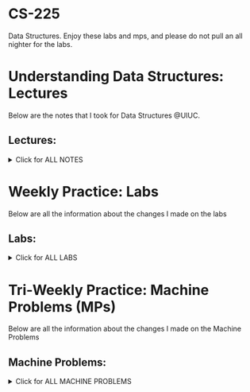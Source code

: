 # CS-225
Data Structures. Enjoy these labs and mps, and please do not pull an all nighter for the labs.

# Understanding Data Structures: Lectures
Below are the notes that I took for Data Structures @UIUC.

## Lectures:
<details> <summary> Click for ALL NOTES </summary>
  
  ### Lecture 1: Introduction jan 19 (1/14)
  <details> <summary> <span style="color: green"> Lecture 1 </span> </summary>

  #### Variables Description
  > Variables in C++ are defined by Name, Type, Locations in Memory, and Value

  #### Variable Types
  > Variables can be primitive (int, char, double, boolean, float, pointer) or they can be User Defined (defined by classes)

  #### Encapsulation
  > Separates the interface from the implementation

  ```` // cube.h: ````  Interface/API (What the class is supposed to do)

  ```` // cube.cpp: ```` Implementation (how the class is supposed to do it)

  #### Inclusion Guards
  > "#pragma once" sends a message to the compiler that this file is only included once.
  > "#ifndef CUBE_H_ , #define CUBE_H_, #endif" is the same as above

  ```` // cube.h: ```` Equivalent Implementation
  ``` c++
  #ifndef CUBE_H_ 
  #define CUBE_H_

  class Cube {
    public:
    private:
  };

  #endif 
  ```

  ``` c++
  #pragma once

  class Cube {
    public:
    private:
  };
  ```
  
  #### Scope Resolution Opperator
  > 'double Cube::getVolume(){ . . . }' in Cube.cpp allows us to implement the getVolume() method in the Cube class
  
  </details>

  ### Lecture 2: Classes jan 21 (1/16)
  <details> <summary> <span style="color: green"> Lecture 2 </span></summary>

  #### Public vs Private
  > Public variables are members of classes that can be accessed from the outside of the class

  > Private variables are members of classes that can only be used within the class's functions and cannot be viewed outside the classes

  #### Namespace
  > Namespaces are like Libraries in C++. std = standard namespace includes cout, vector, queue,
  
  ```` cs225::Cube: ```` cs225 namespace includes Cube, PNG, HSLAPixel, etc

  ```` std::cout ```` standard namespace includes cout, vector, queue, etc

  ```` // cube.h declares namespace class Cube````
  ``` c++
  #pragma once 
  namespace cs225 {
    class Cube {
      public:
        double getVolume();
        double getSurfaceArea();
        void setLength(double length);
      private:
        double length_;  
    };
  ```
  ```` // cube.cpp implementation of func in the Cube Class in cs225 namespace ````
  ``` c++
  #include "Cube.h" 
  namespace cs225 {
    double Cube::getVolume() {
      return length_*length_*length_;
    }
    double Cube::getSurfaceArea() {
      return 6 * length_ * length_;
    }
  void Cube::setLength(double length){
      length_ = length;
    
  ```
  ```` // main.cpp using the objects of Cube class ````
  ``` c++
  #include “Cube.h”
  #include <iostream>

  int main() {
      cs225::Cube c; // declares obj of cube type
      std::cout << "Volume: " <<    c.getVolume() << std::endl;
      return 0;
  }
    
  ```

  #### Constructor
  ```` Default Constructor: ```` No parameter, Initializes the class value to default values

  ```` Custom Contructor: ```` user may set the initialization 

  ```` // cube.h ````
  ``` c++
  /* ... */
  class Cube{
    public:
    Cube (); // default constructor
    Cube (double r); // custom constructor
  /* ... */
  ```
  ```` // cube.cpp ````
  ``` c++
  /* ... */

  Cube::Cube() { //define default constructor
      radius_ = 1;
  }
  Cube::Cube(double r) { //define custom constructor
      radius_ = r;
  }
  ```
  ```` // main.cpp ````
  ``` c++
  /* ... */
  main(){
    cs225::Cube c; // initializes/uses automatic Cube constructor w length 1
    cs225::Cube c(5) // initializes/uses custom Cube constructor w length 5
  }
  ```

  #### Reference Variables
  > aliases is used to bound two values together. 
  > once the value of j changes, the value of i changes changes and vice versa

```` main.cpp ````
``` c++
int main {
     int i = 7;

     /* j is an alias of i */
     int &j = i;   	

     /* j and i are both 4 */
     j = 4;		
     std::cout << i << “ ” << j << std::endl;   

     /* j and i are both 2 */
     i = 2;		
     std::cout << i << “ ” << j << std::endl;   
     return 0;
}
```

  </details>

  ### Lecture 3: Memory jan 24 (1/18)
  <details> <summary> <span style="color: green"> Lecture 3 </span></summary>

  #### Variable, Reference Variables, Pointers

  ```` Cube   s1; ```` // a variable containing a Cube obj

  ```` Cube & s2; ```` // a reference to a variable of type Cube

  ```` Cube * s1; ```` // a pointer to a variable of type Cube

  #### Pointers and References
  > a ptr has its own memory addr and size on the run time stack

  > a reference shares the same memory addr (w the original variable) but also takes up its own 'spot' in the run time stack

  ``` c++
  int i = 3;
  int *ptr = &i; // a ptr to variable 'i'. ptr stores addr of i
  int &ref = i;  // a reference (or alias) for i
  ```

  ```` Initialization of a pointer variable ````
  ``` c++
  int  a = 10;
  int *p = &a; // do not do it this way. looks weird becuz p = &a is better

  OR

  int  a = 10;
  int *p;
  p = &a;   // value of 'p' = addr of 1
  print(*p) // prints the dereferenced '*p' value at the addr of &a 
  ```

  > pointers can be re-assigned. 
  ``` c++
  int a = 5;
  int b = 6;
  int *p;
  p =  &a;
  p = &b;
  ```

  ```` Initialization of a reference variable ````
  ``` c++
  int  a = 10;
  int &p = a; // addr of p takes the value of 10
  ```

  > references canNOT be re-assigned: ERROR for MULTIPLE DECLARATION
  ``` c++
  int a = 5;
  int b = 6;
  int &p = a;
  int &p = b; 
  ```

  #### Indirection Operators
  > You can have pointers to pointers offering extra levels of indirection
  ``` c++
  int  a = 10;
  int *p;
  int **q;
  p = &a;   // value of 'p' = addr of a
  q = &p;   // value of 'q' = addr of p

  ```

  > Whereas references only offer one level of indirection
  ``` c++
  int  a = 10;
  int *p;
  p = &a;   // value of 'p' = addr of 1
  &p = a;   // the addr of 'p' = the value of a = the value of 10

  //       val of p   (p) = addr of a
  //       addr of p (&p) = val of a, 10
  // deref val of *p (*p) = val of a, 10
  ```
  
  ```` &c ```` ret the mem addr of c's data 
  
  > '&' operator takes us one step away from the data
  
  ```` *ptr ```` returns the data at the mem addr contained at ptr. 

  > '*' operator takes us one step closer to the data

  #### Stack Memory
  > Starts near top of memory (high addr) -> Data grows downward -> Ends at 0 (low addr)

  > The data is read from low to high (the data is read up).

  #### Stack Frames
  > Think ECE 220
  ```` stack frames ```` are created whenever a function is called and are reclaimed (deleted) when a function returns.
  
  ```` reclaimed stack frames ```` are automatically marked free (not actually freed). When memory is marked free, it can be overwritten. (We never want to return a pointer to a stack variable)


  </details>
  
  ### Lecture 4 : Heap Memory jan 26 (1/23)
  <details> <summary> <span style="color: green"> Lecture 4 </span></summary>

  #### Heap Memory Description
  > Starts near bottom of memory (low addr) -> Data grows upward -> Ends at top of memory (high addr)

  ```` 'new' keyword ```` creates heap memory (returns a ptr to the 'new' memory created)
  > allocates heap mem, calls obj's constructor, and returns a ptr to the memory

  ```` 'delete' keyword ```` frees ('deletes') the heap memory
  > calls obj's destructor, marks mem as freed

  ```` heap1.cpp ````
  ``` c++
  int main() {
     int *p = new int;          //pointer on stack, int on heap
     Cube *c = new Cube(10);    //pointer on stack, object on heap
     delete c;   c = nullptr;   //delete and set null
     delete p;   p = nullptr;
     return 0;
  
  }

  ```
  
  #### Reference Variable
  > aliases is used to bound two values together. 
  > once the value of j changes, the value of i changes changes and vice versa

  ```` reference.cpp ```` // i and j are the same thing, they change together 
  ``` c++
  #include <iostream>

  int main() {
    int i = 7;
    int & j = i;   // j is an alias of i
  
    j = 4;
    std::cout << i << " " << j << std::endl; // output: 4 4

    i = 2;
    std::cout << i << " " << j << std::endl; // output: 2 2

    return 0;
  }

  ```

  #### The use of '&' operator for references
  > A declaration of a reference variable would be like: 

  ```` ALIASES INIT: space in between & and variable name ````
  ``` c++
  int a = 3
  int & b = a;        //declaring a reference variable  

  ```

  > this process should not be confused with the case of getting the memory address of a variable which would also involved with '&' operator, as the example shown below:
  
  ```` REFERENCE INIT: no space in between & and variable name ````
  ``` c++
  Cube c;
  std::cout << "Mem address storing c: " << &c << std::endl;

  ```

  #### 

  </details>

  ### Lecture 5 : Function & Parameter jan 28 (1/25)
  <details> <summary> <span style="color: green"> Lecture 5 </span></summary>

  #### Function Parameters
  > There are 3 ways to pass an arguement to a function

  ##### pass by value 
  the obj passed in it a copy of the original obj. By changing it, we do not change the original. Less efficient because it needs extra memory

  ```` joinCubes-byValue.cpp ````

  ``` c++
  Cube joinCubes(Cube c1, Cube c2) {
    double totalVolume = c1.getVolume() + c2.getVolume();
    ...
    Cube result(newLength);
    return result;
  }

  int main() {
    Cube *c1 = new Cube(4);
    Cube *c2 = new Cube(5);
    Cube c3 = joinCubes(*c1, *c2); 
    return 0;
  }

  ```

  ##### pass by pointer
  the obj passed in is a pointer of the original obj. By changing it, we do change the original. More efficient because we treat the memory. But more risky because we can get an invalid paramter (NULL) that gets passed in

  ```` joinCubes-byPointer.cpp ````
  ``` c++
  Cube joinCubes(Cube * c1, Cube * c2) {
    double totalVolume = c1->getVolume() + c2->getVolume();
    ...
  }
  int main() {
    Cube *c1 = new Cube(4);
    Cube *c2 = new Cube(5);
    Cube c3 = joinCubes(c1, c2); 
    return 0;
  }
  ```


  ##### pass by reference
  the obj passed in is an alias of the original obj. By changing it, we do change the original. More efficient because we treat the memory. But more risky because we are changing the original value

  ```` joinCubes-byRef.cpp ````

  ``` c++
  Cube joinCubes(Cube & c1, Cube & c2) {
    double totalVolume = c1.getVolume() + c2.getVolume();
    ...
  }

  int main() {
    Cube *c1 = new Cube(4);
    Cube *c2 = new Cube(5);
    Cube c3 = joinCubes(*c1, *c2); 
    return 0;
  }

  ```

  #### Summary
  | --- | Pass By Value | Pass By Pointer | Pass By Reference |
  | --- | --- | --- | --- |
  | The copied content| The entire data | the memory addr | just an alias |
  | Does the modification go through the caller's obj | No | Yes | Yes |
  | Always Valid when passed in | Yes | No - could be NULL when passed in | Yes |
  | Relative speed among 3 ways to pass func parameters | Slow (depending on data size) | Fast (always 8 bytes) | Fast |
  | The Relative Programming Safety | Safety | Not Safe | Safe-ish |

  #### The 'const' Function Parameter
  The keyword 'const' is a way to prevent the parameters passed in to be changed. We are saving the memory because we are not passing by value and at the same time to avoid the risk of changing the original. 

  ```` joinCubes-byRef-const.cpp ````

  ``` c++
  Cube joinCubes(const Cube & c1 , const Cube & c2) {
    double totalVolume = c1.getVolume() + c2.getVolume();
    ...
  }
  int main() {
    ...
    Cube c3 = joinCubes(*c1, *c2);
    return 0; 
  }

  ```

  </details>

  ### Lecture 6 : LifeCycle & Constructors jan 31 (1/28)
  <details> <summary> <span style="color: green"> Lecture 6 </span></summary>

  #### Copy Constructors
  ```` Automatic Copy Constructors ```` Generated if we don't define a copy const, Copies every instance variable in the obj

  ```` Custom Copy Constructor ```` passed by reference

  ``` c++
  Cube(const Cube & other){
    ...
  };

  ```
  
  #### Calls to Copy Constructor

  | Constructors | joinCube(Cube c1, Cube c2) {...} BY VALUE | joinCube(Cube * c1, Cube * c2) {...} BY POINTER | joinCube(Cube & c1, Cube & c2) {...} BY REFERENCE |
  | --- | --- | --- | --- | 
  | Cube(); | 0 | 0 | 0 |
  | Cube(double length); | Cube result(newLength) | Cube result(newLength) | Cube result(newLength) |
  | Cube(Cube & other); //COPY CONSTRUCTOR | joinCube(Cube c1, Cube c2); return result; | return result; | return result |

  > the copy constructo is called when the parameter is passed-in (and when the reslt is returned)

  ```` joinCubes-byValue.cpp ````
  ``` c++
  Cube joinCubes(Cube c1, Cube c2) {
    double totalVolume = c1.getVolume() + c2.getVolume();
    ...
    Cube result(newLength);
    return result; // 000
  }

  ```

  #### Copy Constructor Initializer
  > it tells the compiler to 'shallow' copy instance variables to the variables in "other"

  ```` Tower.h ````
  ``` c++
  #pragma once
  #include "cs225/Cube.h"
  using cs225::Cube;
  class Tower {
    public:
      Tower(Cube c, Cube *ptr, const Cube &ref); 
                            // Custom constructor 
      Tower(const Tower & other); 
                            // Copy constructor

    private:
      Cube cube_;
      Cube *ptr_;
      const Cube &ref;
  };

  ```

  ```` Tower.cpp: Automatic Copy Constructor which makes a copy of every variable ````
  ``` c++
  Tower::Tower(const Tower & other) : cube_(other.cube_), ptr_(other.ptr_), ref_(other.ref_) {
    //every variable copied
    //nothing needed in the body
  }

  ```

  #### Deep Copy Constructor
  > a deep copy initializes the constructed variable in memory

  > deep copies are used for every instance variable (specifically the pointer, we want a new Cube)

  ```` Tower.cpp ````
  ``` c++
  Tower::Tower(const Tower & other) : ref_(other.ref_){
    
    // Deep copy cube_:  using other
    cube_ = other.cube_;

    // Deep copy ptr_
    ptr_ = new Cube`(*other.ptr_);

    // Deep copy ref_ (?)
      // Doesn’t make sense to “deep copy” an alias
      // Done in the Initializer List
  }

  ```

  #### Deconstructor
  > used to clean up all resources (memory) held by the class. This is done by cleaning up heap memory and closing all of the files

  // for all ```` new ```` memory being created, we must free the memory by using ```` delete ```` so that they dont leak

  > leaked memory means that the memory was created (never destroyed). In other words, we filled the memory (flooded) with memory that will no longer be used or usable... thus it is a leak of used memory that can no longer be used by something else in the function call

  #### Custom Deconstructor
  > if the member variables are initiated on a hea, we must define a custom deconstructor

  ```` cube.h ````
  ``` c++
  #pragma once

  namespace cs225 {
    class Cube {
      public:
        Cube();  Cube();
        Cube(double length);
        Cube(const Cube & other); 
        ~Cube(); // used as a custom deconstructor in order to free heap 'new' memory


      private:
        double length_; 
    };
  }

  ```

  ```` cube.cpp ````
  ``` c++
  namespace cs225 {
  Cube::Cube() {
    length_ = 1;
  }

  Cube::Cube(double length) {
    length_ = length;
  }

  Cube::Cube(const Cube & other) {
    length_ = other.length_;
   }

  Cube::~Cube() {
   …..//define your destructor HERE
   delete length_;
  }
}

  ```

  #### Automatic Destructor
  > if no other de-constructor is defined, then an automatic destructor is instantiated. It calls the destructor of the members w/out doing anything else

  // stack memory is reclaimed (cleared) and now usable again

  // heap memory is 'deleted' and now usable again

  </details>


  ### Lecture 7 : Overloading and Inheritance feb 2 (1/30)
  <details> <summary> <span style="color: green"> Lecture 7 </span></summary>

  #### Overload operators in cpp
  > we use the example of overloading the "+" and "=" operator

  ```` cube.h: Initialize the operation overloads of '+' and '=' ````
  ``` c++
  Cube operator+(const Cube & other) const;
  Cube & operator=(const Cube & other);
  /*Ex: Cube a,b,c;
  C = a+b
  The const inside () means do not modify b
  The const after () means do not modify a
  */

  ```

  ```` cube.cpp: implement each of the overloads for '+' and '=' ````
  > (1) given that the '+' operator in math reads from left to right. we must use the hot variable 'this' to represent the left object and use 'other' to represent the right object when we use the overloaded '+' operator, we essentially take the left (*this) and right (other) objects and "join" them togerther using the joinCube function

  > (2) given that '=' needs to return an object type Cube, we must look at the '=' symbol as a sort of deep copy constructor. If we look at it as a deep copy constructor, we can see that the 'other' (obj directly to the right of the '=') will to passed in. The output of the deep copy constructor will be the a new Cube that has a new length of the cube that was passed in. when we see 'c3 = c1 + c2' the operation reads "set the c3 (Cube obj) to a new Cube that is the joined version of c2 (*this)(Cube Obj) and c1 (other)(Cube Obj)." NOW if we were to do 'c3 = c2' what we will be saying is "set the c3 (Cube obj) to a new Cube that is c2 (Cube Obj). 
  ``` c++
  // READ COMMENT (1) above
  Cube Cube::operator+(const Cube & other) const {
    return joinCube(*this, other);
  }

  // READ COMMENT (2) above
  Cube & Cube::operator=(const Cube & other) {
    length_ = other.length_; 
    return *this;
  }
  ```
  
  ##### Defining "+" operator
  > if we were to do "Cube cube3 = cube1 + cube2" we must overload the '+' operator to essentially take the left and right values of the + and joing them. 
  
  ```` IMPORTANT: ```` one thing to note about the overloading the assignment operator is that we are essentially creating a new copy of what ever is being passed in on the right side of the '=' symbol. Thus, there will 99% of the time be a case where the left (*this) and right (other) are different. In that 99% chance, we will want to destroy (or delete) the memory of the 'old' left side to free up that memory and replace that memory (set it to) with the 'new' right hand side object. 

  ##### Assignment "=" operator
  > look at it as a copy constructor. ESSENTIALLY, this operation overload of the '=' allows us to "RE-USE" the '=' symbol for the purposes other than numbers, chars, and primary variable types. We can essentially run operations on a variable of any type that is not a primary variable type (in this case, a Cube Obj type) and set the thing on the left (*this) to the return variable on the right (other) as long as they are the same variable type

  ``` c++
  Cube & Cube::operator=(const Cube & other){
    if (this != &other) { //If I’m not copying myself
      _destroy();
      _copy(other);
    }
    return *this;
  };

  ```


  #### Rule of Three
  > for every time that an operation overload is needed, you must define all of the below

  - assignment operator
  - copy constructor
    - use ' if (this == &other) { return *this; } in order to prevent from copying itself
  - destructor


  #### Inheritance
  > Classes cna be used to extend the build of other classes. Inheritance describes the extension of the base class to the derived class (the inheriting class). In the case below, everything in shpae public is now part of and derived in the square public. (NO PRIVATE VARIABLES WERE INHERITED FROM SHAPE)

  ```` square.h ````
  ``` c++
  #pragma once
  #include "Shape.h"
  class Square : public Shape {
  //syntax of inherit
    public:
      Square();
      Square(double length);
      double getArea() const;
  private: };
  ```

  ```` square.cpp ````
  ``` c++
  Square::Square() { }
  Square::Square(double length) : Shape(length) { }

  double Square::getArea()
  const {
    return getLength() * getLength();
  }

  ```
  </details>

  ### Lecture 8 : Inheritance & Templates feb 4 (2/1)
  <details> <summary> <span style="color: green"> Lecture 8 </span></summary>

  #### Virtual functions
  > the purpose of a virtual function is to override the function of the base class with the a more 'specified' function that will be used in the derived class. If you would like for a function in a base class to be completely overwritten by all of its child (derived class) functions, then you may want to implement a 'pure virtual' function, which means that the entirety of that function is going to be written by the derived function and that for every derived class you create, you must implement that purely virtual function in order to make it specific to the derived class. 
  ```` cube.cpp (general cube)````
  ``` c++
  Cube::print_1() {
  cout << "Cube" << endl;
  }
  Cube::print_2() {
    cout << "Cube" << endl;
  }
  virtual Cube::print_3() { 
    cout << "Cube" << endl;
  }
  virtual Cube::print_4() {
    cout << "Cube" << endl;
  }
  // In .h file:
  virtual print_5() = 0; // pure virtual function
  ```

  ```` RubiksCube.cpp (a specific type of cube) ````
  ``` c++
  // No print_1() in
  RubikCube.cpp 

  RubikCube::print_2() { 
    cout << "Rubik" << endl;
  }

  // No print_3() in
  RubikCube.cpp

  RubikCube::print_4() {
    cout << "Rubik" << endl;
  }

  RubikCube::print_5() {
    cout << "Rubik" << endl;
  }
  ```

  #### Pure virtual functions

  #### Abstract Classes
  - one or more pure virtual functions
  - cannot create an instance of an abstract class... must create an instance of the derived class Cube c1 (no good), RubiksCube rc1 (good)

  #### Virtual Destructor

  #### Abstract Data Type (ADT)
  > given that we are able to do basic operations on types of data (overloading symbols to accomodate for new types of objs, virtual functions to accomodate for making general obj types/class more specific), we can essentially create any abstract data type (ADT). Creating an ADT allows us to change the functionality of a type of data. In other words, overloading symbols allows us to do primal operations on the new type of data that we want to create &&& making class functions and classes virtual allows us to create specific variations of the same type of data (child inherits from the parent) (derived inherits from the base)

  #### Templates: a dynamic data type
  > given that we are able to create various types of data (ADTs). we can create functions that allows us 'template' a function for any given data type. given any number of data types (abstract and not abstract) we can create a templated function that can do the same function but for all those data types. As long as the return types are consistent, and the variables of the passed in templated function fit the needs for all ADTs, we can utilize a template function to accomodate the same operation for any data type. 


  </details>

  ### Lecture 9 : Templates and List Abstract Data Types (ADT) feb 7 (2/4)
  <details> <summary> <span style="color: green"> Lecture 9 </span></summary>

  ^^^ idk why they slow. but ```` Abstract Class ```` ```` Virtual Destructor ```` ```` Abstract Data Type (ADT) ```` and ```` Templates: used for dynamic data types ```` are all above

  #### Types of Implementation of a List
  
  ``` c++
  template <typename T>
  T maximum(T a, T b) {
      T result;
      result = (a > b) ? a : b;
      return result;
  }

  ```

  ##### Array
  > Common Array. It is a sequential block of items, a list with a set number of memory blocks that can be filled

  ##### Linked Memory
  > More commonly known as a linked list. Linked Memory generally has two attributes (variables) that are instantiated in the List Class that you are about to create: node pointer that points to the next block of memory (ListNode *next) and the data that is stored in that particular memory block (T * data)

  ```` List.h ````
  ``` c++
  #ifndef LIST_H
  #define LIST_H

  template <typename T>
  class List {
      public:
            /* ... */
      private:
          class ListNode {
                T & data;
                ListNode * next;
                ListNode(T & data) : data(data),
  next(NULL) { }
          };
  }; 
  
  #endif
  ```

  More on List function implementations are made in the next lecture

  </details>

  ### Lecture 10 : List Implementations feb 9 (2/6)
  <details> <summary> <span style="color: green"> Lecture 10 </span></summary>
  > for now, we know how to initialize a linkedlist and its basic variables that make it a linkedlist (particularly a singly linked list). In this section, we will go over how to implement the following functions that will help us do operations to the linkedlist

  #### Inserting Node at Front of the LinkedList
  1. initialize some memory in the heap for a 'new' object of type ListNode with data 't' 
  2. set the new ListNode's 'next' to the current head of the LinkedList
  3. set the list's head to the new ListNode
  > always set the new ListNode's next (later you will deal with prev) to the location before changing the location  of the old node
  ```` .cpp file ````
  ``` c++
  template <typename T>
  void List<T>::insertAtFront(T & t, unsigned index) {
      ListNode * node = new ListNode(t);
      node->next = head_;
      head_ = node;
  }
  ```

  #### Finding an Element in the LinkedList at the 'index' spot
  0. first we have to realize that the return type of this function (_index) is a *&, which means that we will have a ```` pointer to a location ````
  1. check if index == 0. if index = 0, return the head of the LinkedList. else, move on
  2. initialize a pointer to the head 'thru' or 'iter' (the start of the linked list) 
  3. iterate the 'index' number of times through that list by setting the pointer to the point to the next node 
  4. once the pointer 'thru' has iterated through the list a total of 'index' times, return the 'next' node which is the ```` pointer to the location ```` of the node that we are trying to return

  ```` .cpp file ````
  ``` c++
  // Iterative Solution:
  template <typename T>
  typename List<T>::ListNode *& List<T>::_index(unsigned index) {
  //return a reference to a ListNode pointer
  
    if (index == 0) {
      return head;
    } else {
      ListNode *thru = head;
      for (unsigned i = 0; i < index - 1; i++) {
        thru = thru->next;
      }
      return thru->next;

    }
  }
  ```
  > the reason why we return the thru->next is because we are trying to return the point to the location of the node... not the actual node itself. 

  #### Overloading the [] operator
  > we can make the linkedlist behave like an array by overloading the "[]" symbols. We will want to return the data of within the node, not a pointer to the location of the data. We re-use the _index() function in order to access the pointer to the location. Now we will want to take the data at that location, so the '&' will allow us to 
  
  0. first we must realize that the return type of this operation overload is a &, which means that we will have a ```` location ````
  1. initialize a ListNode ```` pointer to a location ```` and index through the linked list the same way we would index and access the data element in an array. 'd' will now be pointing to the location of the index
  2. return the data at that indexed element in the linked list (return the data at the location of that index)

  ```` List.hpp ````
  ``` c++
  template <typename T>
  T & List<T>::operator[](unsigned index) {
    ListNode *& d = _index(index);
    return d -> data;
  }
  ```


  #### Inserting a Node in the middle of the LinkedList
  0. we must first realize that the return type of this function is a void. This is because we will not be outputting anything, we will be doing an operation on a linked list and that is it
  1. initialize a ListNode 'node' ```` pointer to a location ```` which will index through the linkedlist the same way we found an element at a given index. node is returned as a pointer to the location of the indexed element of the linkedlist
  2. now we initialize a new ListNode in the Heap memory with the data set to 't'. Notice that the type of variable newNode is a pointer. We want the newNode to be a pointer because it holds the data as 't' and has to have the other attribute of a pointer to the next value
  3. we set the newNode's next to the node that we indexed
  4. then we set the old node to be the newNode the same way we inserted a ListNode at the front of the LinkedList
  > SIMILAR TO INSERTING NODE AT FRONT: always set the new ListNode's next (later you will deal with prev) to the location before changing the location of the old node

  ```` List.hpp ````
  ``` c++
  template <typename T>
  void List<T>::insert(const T & t, unsigned index) {
    ListNode *& node = _index(index);
    ListNode * newNode = new ListNode(t);
    newNode -> next = node;
    node = newNode;
  }
  ```

  #### Removing a Node from the LinkedList
  0. realize that the return type of this function is a location. We do this because
  1. initialize a ListNode 'node' ```` pointer to a location ```` which will index through the linkedlist the same way we found an element at a given index. node is returned as a pointer to the location of the indexed element of the linkedlist
  2. now we initialize a temporary 
  3. 
  4. 
  5. 
  6. 
  > 

  ```` ````
  ``` c++
  template <typename T>
  T & List<T>::remove(unsigned index) {
    ListNode *& node = _index(index);
    ListNode * temp = node;
    T & data = node -> data;
    node = node -> next;
    delete temp;
    return data;
  }
  ```

  
  </details>

  ### Pit Stop: Big O Notation
  <details> <summary> <span style="color: green"> Big O Notation </span></summary>
  ```` Definition: ````
  > 

  ```` How to Calculate Big O: ````
  > 

  | O(x) | Description | Common Algorithms with this Time Complexity | Common algorithms with this Space Complexity |
  | --- | --- | --- | --- |
  | O(log(n)) | --- | --- | --- |
  | O(1) |  |  |  |
  | O(k) |  |  |  |
  | O(n) |  |  |  |
  | O(n^2) |  |  |  |
  | O(n^k) |  |  |  |
  | O(k^n) |  |  |  |
  </details>


  ### Lecture 11 : Lists feb 11 (2/8)
  <details> <summary> <span style="color: green"> Lecture 11 </span></summary>
  
  #### Different Implementations of a List
  > There are arrays and singly linked lists.
  ```` ArrayLists: ```` sequential blocks of memory where one element follows immediately after the other
  ```` Singly Linked Lists: ```` same as array, but sequentially linked via pointer to the next (or prev) elem

  ##### Singly Linked Lists
  > 

  ```` List.h ````
  ``` c++
  #ifndef LIST_H
  #define LIST_H

  template <typename T>
  class List {
      public:
            /* ... */
      private:
          class ListNode {
                T & data;
                ListNode * next;
                ListNode(T & data) : data(data),
  next(NULL) { }
          };
  }; 
  
  #endif
  ```
  ##### Array List
  - has a mamimum size
  - you can directly point into the array elem

  ```` ArrayList.h ````
  ``` c++
  #pragma once
  template <typename T>
  class List {
    public:
      /* ... */
    private:
      T * arr_;      // the content array
      int capacity;  // the maximum size possible;
                        the allocated array size
      int count;     // the size in use; the number
                        of current elements
  };
  ```



  ##### Insert/Remove at Front

  ```` LinkedList Method [O(1)]: ```` 
  > only one iteration
  1. init new ListNode
  2. set new ListNode-> next to list's head
  3. set head to new ListNode

  ```` ArrayList Method  [O(1)]:````
  > method 1 O(n): every time we run out of space, we create a new_array and copy all of the n elems from old_array to the new one, thus O(n) in space
  1. create a new_array of length old_length + 1
  2. set 0th elem to new head
  3. copy the old_array into new array

  > method 2 O(1): ONLY 1 element is being added. THERE IS NO Copying of old arrays into a new array that occurs in this method
  1. in addition to the old array, keep the old array and ADD a new_array of length old_length
  2. set 0th elem to new 0th elem
  2. THERE IS NO NEED TO copy the old_array into new array since we will just be adding a new array of length old_array and then just inserting the elem into that array

  ##### Insert afterat a given element

  ```` LinkedList Method [O(1)]: ````

  ```` ArrayList Method  [O(n)]:````

  ##### Remove after a given element

  ```` LinkedList Method [O(1)]: ````

  ```` ArrayList Method  [O(n)]:````

  ##### Insert a n arbitrary element

  ```` LinkedList Method [O(n)]: ````

  ```` ArrayList Method  [O(n)]:````

  ##### Remove at an arbitrary location

  ```` LinkedList Method [O(n)]: ````

  ```` ArrayList Method  [O(n)]:````

  
  #### LinkedList vs ArrayList
  | --- | Singly Linked Lists | ArrayList |
  | --- | --- | --- |
  | Insert/Remove at Front | O(1) | O(1) |
  | Insert afterat a given element | O(1) | O(n) |
  | Remove after a given element | O(1) | O(n) |
  | Insert a n arbitrary element | O(n) | O(n) | 
  | Remove at an arbitrary location |  O(n) | O(n) |

  #### std::vector
  > very much like an array, but without a capacity on the number of elements
  > an insert will take O(n) at most
  > 'push_back' functino takes O(1) since it adds to the end of the array

  </details>

  #### Stack ADT

  #### Queue ADT

  ### Lecture 12 : Lists, Stacks and Queues feb 14 (2/11)
  <details> <summary> <span style="color: green"> Lecture 12 </span></summary>
  
  ```` IDK. I THINK I MIGHT HAVE SKIPPED SOMETHING ````
  </details>

  ### Lecture 13 : Iterators feb 16 (2/11)
  <details> <summary> <span style="color: green"> Lecture 13 </span></summary>
  
  #### Queue Implementation


  #### Three Data Storage Strategies


  #### Tradeoffs about Three Data Storages


  #### Iterators for storages


  </details>


  ### Lecture 15 : Tree Intro feb 18 (2/13)
  <details> <summary> <span style="color: green"> Lecture 15 </span></summary>
  
  #### Trees

  #### Binary Trees

  
  </details>

  ### Lecture 16 : Trees feb 21 (2/15)
  <details> <summary> <span style="color: green"> Lecture 16 </span></summary>
  
  #### Tree Terminology Review

  #### Binary Tree

  #### Computation of Tree Height

  #### Full Tree

  #### Perfect Tree

  #### Complete Tree

  #### Tree Property

  #### Tree Abstract Data Type

  </details>

  ### Lecture 17 : Tree Traversals feb 23 (2/18)
  <details> <summary> <span style="color: green"> Lecture 17 </span></summary>

  #### Number of NULL Pointers in a Binary Tree

  #### Traversals 

  ```` Pre-Order ````
  ```` In-Order ````
  ```` Post-Order ````
  #### In-Order Print out of the Tree

  #### Level Order Traversal
  </details>

  ### Lecture 18 : BST feb 25 (2/20)
  <details> <summary> <span style="color: green"> Lecture 18 </span></summary>
  
  #### Traversal vs Search
  
  #### BFS ()
  
  #### DFS ()  
  
  #### Running Time
  
  #### Dictionary ADT
    
  #### BST   
  
  #### Find Function in BST
  
  #### Insert in BST

  </details>
  
  ### Lecture 19 : BST Remove feb 28 (2/22)
  <details> <summary> <span style="color: green"> Lecture 19 </span></summary>
    
  #### Remove in BST
  
  #### Relationship between H and N
  
  #### Proof of Induction
  
  </details>

  ### Lecture 20 : BST Balance mar 2 (2/25)
  <details> <summary> <span style="color: green"> Lecture 20 </span></summary>
  
  ####   Height of BST
  
  ####   Height Balanced-Tree
  
  ####  Lowest Point of Imbalance

  ####  BST Rotation



  </details>


  ### Lecture 21 : AVL mar 4 (2/27)
  <details> <summary> <span style="color: green"> Lecture 21 </span></summary>
  
  #### Four BST Rotation
  

  #### AVL Tree Consideration

   
  #### Rotations Thereom #1
  

  #### Rotations Thereom #2
      

  #### Insertion of AVL
  
   

  </details>


  ### Lecture 22 : AVL Analysis mar 7 (3/1)
  <details> <summary> <span style="color: green"> Lecture 22 </span></summary>
    
  #### AVL Remove
  

  #### AVL Summary

   
  #### BIG-O Definition
  

  #### AVL Tree Theorem
   
   
  </details>

  ### Lecture 23 : AVL Applications mar 9 (3/4)
  <details> <summary> <span style="color: green"> Lecture 23 </span></summary>

  #### AVL Summary


  #### Red-Black Tree


  #### Advantage of AVL (os Balanced BSTs in general)


  #### Disadvantages of AVL (or Balances BSTs in general)


  #### Standard Map in C++


  #### Summary of Everyon Data Structure so far


  #### Range based Searching

  
  </details>

  ### Lecture 24 : B-Trees + B Tree Analysis mar 11 (3/11)
  <details> <summary> <span style="color: green"> Lecture 24 </span></summary>
  
  #### B-Tree Motivation


  #### B-Tree (of order m)


  #### B-Tree Structure


  #### B-Tree Properties


  #### Determining the Order of a B-Tree 


  #### B-Tree Search




  
  </details>

  ### Lecture 25 : B-Tree Analysis mar 21 (3/11)
  <details> <summary> <span style="color: green"> Lecture 25 </span></summary>
  
  #### B-Tree Analysis


  #### BTree: Minimum number of keys in a BTree of height h and order m:


  #### BTree_ Min Total Nodes


  #### BTree: Min Total Keys


  #### BTree: Max Total Keys


  </details>

  ### Lecture 26 : Hashing pt 1 mar 23 (mar 13)
  <details> <summary> <span style="color: green"> Lecture 26 </span></summary>
  
  #### Hashing Introduction


  #### Keyspace


  #### 


  #### A good HASH Function should:

  
  </details>

  ### Lecture 27 : Hashing pt 2 mar 25 (3/15)
  <details> <summary> <span style="color: green"> Lecture 27 </span></summary>
  
  #### Collision


  #### Seperate Chaining


  #### Linear Probing


  
  </details>

  ### Lecture 28 : Hashing pt 3 mar 28 (3/15)
  <details> <summary> <span style="color: green"> Lecture 28 </span></summary>
  
  #### Primary Clustering


  #### Double Hashing


  #### Running Time
    
  </details>

  ### Lecture 29 : Heaps mar 30 (3/27)
  <details> <summary> <span style="color: green"> Lecture 29 </span></summary>
  
  #### The Priority Queue/Heap


  #### Implementations


  #### Tree Structure Implementation: The (min)Heap


  #### Insertion


  #### Remove

  
  </details>

  ### Lecture 30 : Heaps and Disjoint Sets apr 1 (3/27)
  <details> <summary> <span style="color: green"> Lecture 30 </span></summary>
  
  #### NOTHING. COMBINED WITH PREV


  
  </details>
  
  ### Lecture 31 : Disjoint Sets apr 4 (4/1)
  <details> <summary> <span style="color: green"> Lecture 31 </span></summary>
  
  #### Build Heap Runtime


  #### Theorem: BuildHeap based on heapify-down takes O(n) time


  #### HeapSort


  #### Disjoint Sets


  #### Disjoint Sets ADT


  #### Implementation #1


  #### Union (k1, k2)

  
  </details>
  
  ### Lecture 32 : Graphs apr 6 (4/5)
  <details> <summary> <span style="color: green"> Lecture 32 </span></summary>
  
  #### Disjoint Set Find


  #### Smart Unions


  #### Union by Size


  #### Root== -n


  #### Union by Rank


  #### Union by Size


  #### Path Compression


  #### Running Time with Path Compression


  #### Panorama of Data Structures

  ##### Array Based (Cache-optimized)

  ##### List/Pointer Based


  #### Graphs


  #### Graph Vocabulary
  - verticies
  - edges
  - incident edges
  - degress
  - adjacent vertex
  - path
  - cycle
  - simple graph

  #### 

  
  </details>
  
  ### Lecture 33 : Graph Implementations apr 8 (4/8)
  <details> <summary> <span style="color: green"> Lecture 33 </span></summary>
  
  #### Continued Graph Vocabulary 
  - Sub Graph
  - Complete Sub graph
  - Connected Sub graph
  - Connected Component
  - Acyclic Sub graphs
  - spanning trees
  - Minimal Number of Edges
  - Maximal number of edges
  - Sum of all degrees of all vertices = 2*m
  - Theorem: Lemm1
  - Proof
  -- Base Case
  -- Inductive Hypothesis
  --- Suppose
  --- Partition
  --- Count Edges

  #### Graph ADT
  -- Data
  -- Functions

  #### Graph Implementations #1 : Edge Lists
  -- Vertex Collections
  -- Edge Collections
  -- Running Time
  --- Insert Vertex
  --- Remove Vertex
  --- areAdjacent
  --- insertEdge
  --- incidentEdges


  
  </details>

  ### Lecture 34 : Graph Implementations and Traversals apr 11 (4/10)
  <details> <summary> <span style="color: green"> Lecture 34 </span></summary>
  
  #### Graph ADT


  #### Graph Implementation 1: Edge List


  #### Graph Implementation 2 : Adjacency Matrix


  ##### Insert data into the matrix


  ##### Remove a vertex

  
  </details>
  
  ### Lecture 35 : Traversals (nov 10)
  <details> <summary> <span style="color: green"> Lecture 35 </span></summary>
  
  #### Graph ADT


  #### Question: Implementation 2 runs in either O(1) or O(n), while Implementation 1 runs in either O(1) or O(m). Which one is better?


  #### Graph Implementation 3 : ADJ List


  #### 

  
  </details>
  
  ### Lecture 36 : Graph Traversal DFS and Minimum Spanning Tree (nov 12)
  <details> <summary> <span style="color: green"> Lecture 36 </span></summary>
  
  #### 


  #### 


  #### 


  #### 

  
  </details>

  ### Lecture 37 : Minimum Spanning Tree (MST) pt 1 (nov 15)
  <details> <summary> <span style="color: green"> Lecture 37 </span></summary>
  
  #### 


  #### 


  #### 


  #### 

  
  </details>
  
  ### Lecture 38 : Minimum Spanning Tree (MST) pt 2 (nov 17)
  <details> <summary> <span style="color: green"> Lecture 38 </span></summary>
  
  #### 


  #### 


  #### 


  #### 

  
  </details>
  
  ### Lecture 39 : Minimum Spanning Tree (MST) pt 3 (nov 19)
  <details> <summary> <span style="color: green"> Lecture 39 </span></summary>
  
  #### 


  #### 


  #### 


  #### 

  
  </details>

  ### Lecture 40 : End of MST and Single Source Shortest Path (SSSP) (nov 29)
  <details> <summary> <span style="color: green"> Lecture 40 </span></summary>
  
  #### 


  #### 


  #### 


  #### 

  
  </details>


  ### Lecture 41 : All Pairs Shortest Path (APSP) (dec 01)
  <details> <summary> <span style="color: green"> Lecture 41 </span></summary>
  
  #### 


  #### 


  #### 


  #### 

  
  </details>

  ### Lecture 42 : Summary (dec 03)
  <details> <summary> <span style="color: green"> Lecture 42 </span></summary>
  
  #### 


  #### 


  #### 


  #### 

  
  </details>

  ### Lecture 43 : Max Flow (dec 06)
  <details> <summary> <span style="color: green"> Lecture 43 </span></summary>
  
  #### 


  #### 


  #### 


  #### 

  
  </details>

  ### Lecture 44 : Review (dec 08)
  <details> <summary> <span style="color: green"> Lecture 44 </span></summary>
  
  #### 


  #### 


  #### 


  #### 

  
  </details>
  
  ### CONGRATS YOU HAVE FINISHED CS 225 LECTURES
  > Message from Author. I would like to first give credit to all of the Professor, TAs and UAs at UIUC CS255 for all of the notes and lectures




</details>



# Weekly Practice: Labs
Below are all the information about the changes I made on the labs

## Labs: 
<details>
	<summary> Click for ALL LABS </summary>

  ### Setup, Command Line on Linux EWS, etc
  <details> <summary> <span style="color: green"> Setup, Command Line on Linux EWS </span></summary>
  </details>  

  ### lab_intro
  <details> <summary> <span style="color: green"> lab_intro </span></summary>

  #### Description
  > 'replace with lab concept' 

  #### Changed Files: 
  ```` file1 ```` ```` file2 ```` ```` file3````

  #### Instructions
  ```` file1: ```` 
  
  ```` file2: ```` 
  
  ```` file3: ````

  #### Output Files, Design Statistics and Resources (inspired by ECE 385)
  ```` 'image' of output: ````

  ```` 'image' of terminal (Design Stats & Resources) ````
  
  </details>

  ### lab_debug
  <details> <summary> <span style="color: green"> lab_debug </span></summary>

  #### Description
  > 'replace with lab concept' 

  #### Changed Files: 
  ```` file1 ```` ```` file2 ```` ```` file3````

  #### Instructions
  ```` file1: ```` 
  
  ```` file2: ```` 
  
  ```` file3: ````

  #### Output Files, Design Statistics and Resources (inspired by ECE 385)
  ```` 'image' of output: ````

  ```` 'image' of terminal (Design Stats & Resources) ````
  
  </details>

  ### lab_memory
  <details> <summary> <span style="color: green"> lab_memory </span></summary>

  #### Description
  > 'replace with lab concept' 

  #### Changed Files: 
  ```` file1 ```` ```` file2 ```` ```` file3````

  #### Instructions
  ```` file1: ```` 
  
  ```` file2: ```` 
  
  ```` file3: ````

  #### Output Files, Design Statistics and Resources (inspired by ECE 385)
  ```` 'image' of output: ````

  ```` 'image' of terminal (Design Stats & Resources) ````
  
  </details>

  ### lab_inheritance
  <details> <summary> <span style="color: green"> lab_inheritance </span></summary>

  #### Description
  > 'replace with lab concept' 

  #### Changed Files: 
  ```` file1 ```` ```` file2 ```` ```` file3````

  #### Instructions
  ```` file1: ```` 
  
  ```` file2: ```` 
  
  ```` file3: ````

  #### Output Files, Design Statistics and Resources (inspired by ECE 385)
  ```` 'image' of output: ````

  ```` 'image' of terminal (Design Stats & Resources) ````
  
  </details>

  ### lab_quacks
  <details> <summary> <span style="color: green"> lab_quacks </span></summary>

  #### Description
  > 'replace with lab concept' 

  #### Changed Files: 
  ```` file1 ```` ```` file2 ```` ```` file3````

  #### Instructions
  ```` file1: ```` 
  
  ```` file2: ```` 
  
  ```` file3: ````

  #### Output Files, Design Statistics and Resources (inspired by ECE 385)
  ```` 'image' of output: ````

  ```` 'image' of terminal (Design Stats & Resources) ````
  
  </details>

  ### lab_trees
  <details> <summary> <span style="color: green"> lab_trees </span></summary>

  #### Description
  > 'replace with lab concept' 

  #### Changed Files: 
  ```` file1 ```` ```` file2 ```` ```` file3````

  #### Instructions
  ```` file1: ```` 
  
  ```` file2: ```` 
  
  ```` file3: ````

  #### Output Files, Design Statistics and Resources (inspired by ECE 385)
  ```` 'image' of output: ````

  ```` 'image' of terminal (Design Stats & Resources) ````
  
  </details>

  ### lab_huffman
  <details> <summary> <span style="color: green"> lab_huffman </span></summary>

  #### Description
  > 'replace with lab concept' 

  #### Changed Files: 
  ```` file1 ```` ```` file2 ```` ```` file3````

  #### Instructions
  ```` file1: ```` 
  
  ```` file2: ```` 
  
  ```` file3: ````

  #### Output Files, Design Statistics and Resources (inspired by ECE 385)
  ```` 'image' of output: ````

  ```` 'image' of terminal (Design Stats & Resources) ````
  
  </details>

  ### lab_avl
  <details> <summary> <span style="color: green"> lab_avl </span></summary>

  #### Description
  > 'replace with lab concept' 

  #### Changed Files: 
  ```` file1 ```` ```` file2 ```` ```` file3````

  #### Instructions
  ```` file1: ```` 
  
  ```` file2: ```` 
  
  ```` file3: ````

  #### Output Files, Design Statistics and Resources (inspired by ECE 385)
  ```` 'image' of output: ````

  ```` 'image' of terminal (Design Stats & Resources) ````
  
  </details>

  ### lab_btree
  <details> <summary> <span style="color: green"> lab_btree </span></summary>

  #### Description
  > 'replace with lab concept' 

  #### Changed Files: 
  ```` file1 ```` ```` file2 ```` ```` file3````

  #### Instructions
  ```` file1: ```` 
  
  ```` file2: ```` 
  
  ```` file3: ````

  #### Output Files, Design Statistics and Resources (inspired by ECE 385)
  ```` 'image' of output: ````

  ```` 'image' of terminal (Design Stats & Resources) ````
  
  </details>

  ### lab_hash
  <details> <summary> <span style="color: green"> lab_hash </span></summary>

  #### Description
  > 'replace with lab concept' 

  #### Changed Files: 
  ```` file1 ```` ```` file2 ```` ```` file3````

  #### Instructions
  ```` file1: ```` 
  
  ```` file2: ```` 
  
  ```` file3: ````

  #### Output Files, Design Statistics and Resources (inspired by ECE 385)
  ```` 'image' of output: ````

  ```` 'image' of terminal (Design Stats & Resources) ````
  
  </details>

  ### lab_heaps
  <details> <summary> <span style="color: green"> lab_heaps </span></summary>

  #### Description
  > 'replace with lab concept' 

  #### Changed Files: 
  ```` file1 ```` ```` file2 ```` ```` file3````

  #### Instructions
  ```` file1: ```` 
  
  ```` file2: ```` 
  
  ```` file3: ````

  #### Output Files, Design Statistics and Resources (inspired by ECE 385)
  ```` 'image' of output: ````

  ```` 'image' of terminal (Design Stats & Resources) ````
  
  </details>

  ### lab_dict
  <details> <summary> <span style="color: green"> lab_dict </span></summary>

  #### Description
  > 'replace with lab concept' 

  #### Changed Files: 
  ```` file1 ```` ```` file2 ```` ```` file3````

  #### Instructions
  ```` file1: ```` 
  
  ```` file2: ```` 
  
  ```` file3: ````

  #### Output Files, Design Statistics and Resources (inspired by ECE 385)
  ```` 'image' of output: ````

  ```` 'image' of terminal (Design Stats & Resources) ````
  
  </details>
</details>


# Tri-Weekly Practice: Machine Problems (MPs)
Below are all the information about the changes I made on the Machine Problems

## Machine Problems: 
<details>
	<summary> Click for ALL MACHINE PROBLEMS </summary>

  ### mp_intro
  <details> <summary> <span style="color: green"> mp_intro </span></summary>

  #### Description
  > 'replace with lab concept' 

  #### Changed Files: 
  ```` file1 ```` ```` file2 ```` ```` file3````

  #### Instructions
  ```` file1: ```` 
  
  ```` file2: ```` 
  
  ```` file3: ````

  #### Output Files, Design Statistics and Resources (inspired by ECE 385)
  ```` 'image' of output: ````

  ```` 'image' of terminal (Design Stats & Resources) ````
  
  </details>

  ### mp_stickers
  <details> <summary> <span style="color: green"> mp_stickers </span></summary>

  #### Description
  > 'replace with lab concept' 

  #### Changed Files: 
  ```` file1 ```` ```` file2 ```` ```` file3````

  #### Instructions
  ```` file1: ```` 
  
  ```` file2: ```` 
  
  ```` file3: ````

  #### Output Files, Design Statistics and Resources (inspired by ECE 385)
  ```` 'image' of output: ````

  ```` 'image' of terminal (Design Stats & Resources) ````
  
  </details>

  ### mp_lists
  <details> <summary> <span style="color: green"> mp_lists </span></summary>

  #### Description
  > 'replace with lab concept' 

  #### Changed Files: 
  ```` file1 ```` ```` file2 ```` ```` file3````

  #### Instructions
  ```` file1: ```` 
  
  ```` file2: ```` 
  
  ```` file3: ````

  #### Output Files, Design Statistics and Resources (inspired by ECE 385)
  ```` 'image' of output: ````

  ```` 'image' of terminal (Design Stats & Resources) ````
  
  </details>

  ### mp_traversals
  <details> <summary> <span style="color: green"> mp_traversals </span></summary>

  #### Description
  > 'replace with lab concept' 

  #### Changed Files: 
  ```` file1 ```` ```` file2 ```` ```` file3````

  #### Instructions
  ```` file1: ```` 
  
  ```` file2: ```` 
  
  ```` file3: ````

  #### Output Files, Design Statistics and Resources (inspired by ECE 385)
  ```` 'image' of output: ````

  ```` 'image' of terminal (Design Stats & Resources) ````
  
  </details>

  ### mp_mosaics
  <details> <summary> <span style="color: green"> mp_mosaics </span></summary>

  #### Description
  > 'replace with lab concept' 

  #### Changed Files: 
  ```` file1 ```` ```` file2 ```` ```` file3````

  #### Instructions
  ```` file1: ```` 
  
  ```` file2: ```` 
  
  ```` file3: ````

  #### Output Files, Design Statistics and Resources (inspired by ECE 385)
  ```` 'image' of output: ````

  ```` 'image' of terminal (Design Stats & Resources) ````
  
  </details>

  ### mp_mazes
  <details> <summary> <span style="color: green"> mp_mazes </span></summary>

  #### Description
  > 'replace with lab concept' 

  #### Changed Files: 
  ```` file1 ```` ```` file2 ```` ```` file3````

  #### Instructions
  ```` file1: ```` 
  
  ```` file2: ```` 
  
  ```` file3: ````

  #### Output Files, Design Statistics and Resources (inspired by ECE 385)
  ```` 'image' of output: ````

  ```` 'image' of terminal (Design Stats & Resources) ````
  
  </details>

</details>